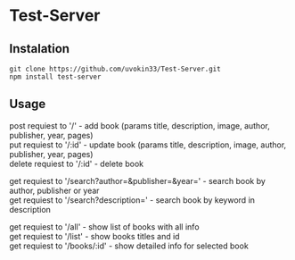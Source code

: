# Test-Server

## Instalation ##

```
git clone https://github.com/uvokin33/Test-Server.git 
npm install test-server
```

## Usage ##

post requiest to '/' - add book (params title, description, image, author, publisher, year, pages)  
put requiest to '/:id' - update book (params title, description, image, author, publisher, year, pages)  
delete requiest to '/:id' - delete book  

get requiest to '/search?author=&publisher=&year=' - search book by author, publisher or year  
get requiest to '/search?description=' - search book by keyword in description  

get requiest to '/all' - show list of books with all info  
get requiest to '/list' - show books titles and id  
get requiest to '/books/:id' - show detailed info for selected book  
